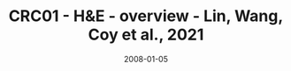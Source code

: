 ---
title: CRC01 - H&E - overview - Lin, Wang, Coy et al., 2021
image: https://labsyspharm.github.io/HTA-CRCATLAS-1/images/thumbnail-crc01-he-overview.jpg
date: '2008-01-05'
minerva_link: https://labsyspharm.github.io/HTA-CRCATLAS-1/minerva/crc01-he-overview.html
info_link: null
show_page_link: false
---